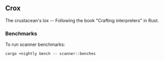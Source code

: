 ## Crox

The crustacean's lox -- Following the book "Crafting interpreters" in Rust.


### Benchmarks

To run scanner benchmarks:

```
cargo +nightly bench -- scanner::benches
```
